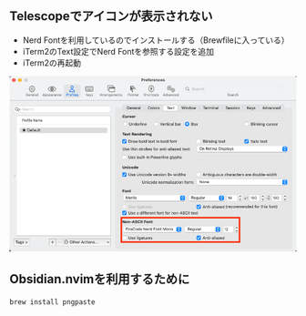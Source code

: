 ## Telescopeでアイコンが表示されない

- Nerd Fontを利用しているのでインストールする（Brewfileに入っている）
- iTerm2のText設定でNerd Fontを参照する設定を追加
- iTerm2の再起動

![](./images/Telescope-icon.png)

## Obsidian.nvimを利用するために

```
brew install pngpaste
```
